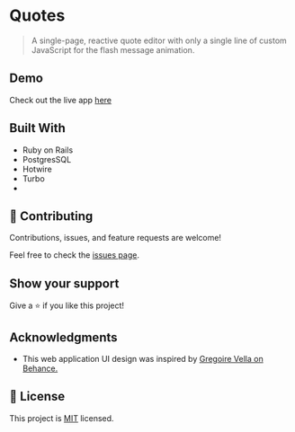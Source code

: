# Quotes

> A single-page, reactive quote editor with only a single line of custom JavaScript for the flash message animation.

## Demo

Check out the live app [here](https://calm-mountain-23772.herokuapp.com/)

## Built With

- Ruby on Rails
- PostgresSQL
- Hotwire
- Turbo
- 
## 🤝 Contributing

Contributions, issues, and feature requests are welcome!

Feel free to check the [issues page](../../issues/).

## Show your support

Give a ⭐️ if you like this project!

## Acknowledgments

- This web application UI design was inspired by [Gregoire Vella on Behance.](https://www.behance.net/gregoirevella)

## 📝 License

This project is [MIT](./MIT.md) licensed.